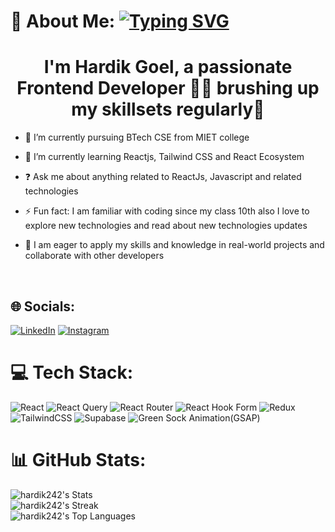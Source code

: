 # 💫 About Me: [![Typing SVG](https://readme-typing-svg.herokuapp.com?font=Merriweather&weight=700&size=36&duration=1000&pause=1000&color=269A21&center=true&vCenter=true&random=false&width=600&height=38&lines=I'm+Hardik+Goel;A+Front+End+Developer;Currently+learning+ReactJs)](https://git.io/typing-svg)

# <h1 align="center">I'm Hardik Goel, a passionate Frontend Developer 👨‍💻 brushing up my skillsets regularly🚀</h1>  
  

- 🔭 I’m currently pursuing BTech CSE from MIET college  
  

- 🌱 I’m currently learning Reactjs, Tailwind CSS and React Ecosystem  
  

- ❓ Ask me about anything related to ReactJs, Javascript and related technologies  
  

- ⚡ Fun fact: I am familiar with coding since my class 10th also I love to explore new technologies and read about new technologies updates  
  

- &#x1F49A; I am eager to apply my skills and knowledge in real-world projects and collaborate with other developers  
  

<br/>  



## 🌐 Socials:

[![LinkedIn](https://img.shields.io/badge/LinkedIn-%230077B5.svg?logo=linkedin&logoColor=white)](https://linkedin.com/in/hardik-goel-582053250) [![Instagram](https://img.shields.io/badge/Instagram-%23E4405F.svg?logo=Instagram&logoColor=white)](https://instagram.com/goel_hardik242)  

# 💻 Tech Stack:

![React](https://img.shields.io/badge/react-%2320232a.svg?style=for-the-badge&logo=react&logoColor=%2361DAFB) 
![React Query](https://img.shields.io/badge/-React%20Query-FF4154?style=for-the-badge&logo=react%20query&logoColor=white) 
![React Router](https://img.shields.io/badge/React_Router-CA4245?style=for-the-badge&logo=react-router&logoColor=white) 
![React Hook Form](https://img.shields.io/badge/React%20Hook%20Form-%23EC5990.svg?style=for-the-badge&logo=reacthookform&logoColor=white) 
![Redux](https://img.shields.io/badge/redux-%23593d88.svg?style=for-the-badge&logo=redux&logoColor=white) 
![TailwindCSS](https://img.shields.io/badge/tailwindcss-%2338B2AC.svg?style=for-the-badge&logo=tailwind-css&logoColor=white) 
![Supabase](https://img.shields.io/badge/Supabase-3ECF8E?style=for-the-badge&logo=supabase&logoColor=white)
![Green Sock Animation(GSAP)](https://img.shields.io/badge/green%20sock-88CE02?style=for-the-badge&logo=greensock&logoColor=white) 

# 📊 GitHub Stats:
![hardik242's Stats](https://github-readme-stats.vercel.app/api?username=hardik242&theme=cobalt&show_icons=true&hide_border=true&count_private=true)<br/>
![hardik242's Streak](https://github-readme-streak-stats.herokuapp.com/?user=hardik242&theme=cobalt&hide_border=true)<br/>
![hardik242's Top Languages](https://github-readme-stats.vercel.app/api/top-langs/?username=hardik242&theme=cobalt&show_icons=true&hide_border=true&layout=compact)

